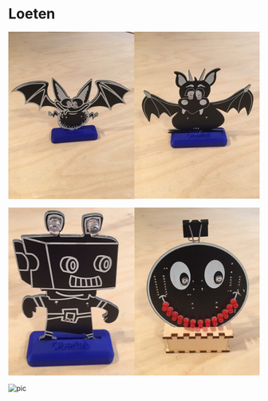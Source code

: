 # Loeten

![pic](https://github.com/frankyhub/Loeten/blob/main/fldr.jpg)

![pic](https://github.com/frankyhub/Loeten/blob/main/rosm.png)

![pic](https://github.com/frankyhub/Loeten/blob/main/Geist2.png)
